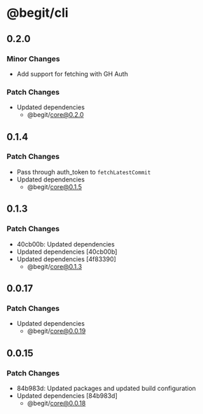 # @begit/cli

## 0.2.0

### Minor Changes

- Add support for fetching with GH Auth

### Patch Changes

- Updated dependencies
  - @begit/core@0.2.0

## 0.1.4

### Patch Changes

- Pass through auth_token to `fetchLatestCommit`
- Updated dependencies
  - @begit/core@0.1.5

## 0.1.3

### Patch Changes

- 40cb00b: Updated dependencies
- Updated dependencies [40cb00b]
- Updated dependencies [4f83390]
  - @begit/core@0.1.3

## 0.0.17

### Patch Changes

- Updated dependencies
  - @begit/core@0.0.19

## 0.0.15

### Patch Changes

- 84b983d: Updated packages and updated build configuration
- Updated dependencies [84b983d]
  - @begit/core@0.0.18
